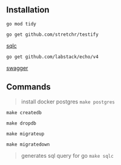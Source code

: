  ## Installation
 `go mod tidy`
 
`go get github.com/stretchr/testify`

[sqlc](https://docs.sqlc.dev/en/stable/overview/install.html)

`go get github.com/labstack/echo/v4`

[swagger](http://localhost:1323/swagger/index.html#)
 ## Commands
 
>   install docker postgres
`make postgres`

`make createdb`

`make dropdb`

`make migrateup`

`make migratedown`

> generates sql query for go 
`make sqlc` 
